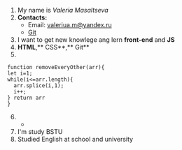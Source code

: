 1. My name is *Valeria Masaltseva*
2. **Contacts:**
    * Email: valeriua.m@yandex.ru
    * [Git](https://github.com/Valeria310)
3. I want to get new knowlege ang lern **front-end** and **JS**
4. **HTML**,** CSS**,** Git**
5. 
  ```
  function removeEveryOther(arr){
  let i=1;
  while(i<=arr.length){
    arr.splice(i,1);
    i++;
 } return arr 
}
  ```
6. -
7. I'm study BSTU
8. Studied English at school and university
